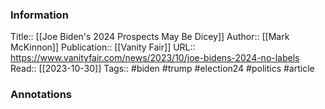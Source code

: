 
### Information
Title:: [[Joe Biden's 2024 Prospects May Be Dicey]]
Author:: [[Mark McKinnon]]
Publication:: [[Vanity Fair]]
URL:: https://www.vanityfair.com/news/2023/10/joe-bidens-2024-no-labels
Read:: [[2023-10-30]]
Tags:: #biden #trump #election24 #politics 
#article

### Annotations
